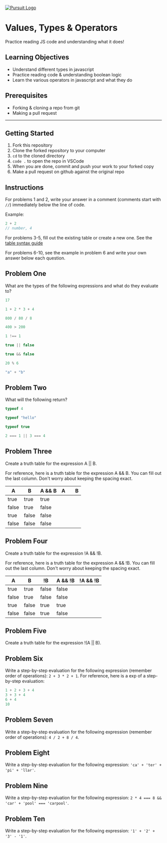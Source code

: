 [![Pursuit Logo](https://avatars1.githubusercontent.com/u/5825944?s=200&v=4)](https://pursuit.org)

# Values, Types & Operators

Practice reading JS code and understanding what it does!

## Learning Objectives

- Understand different types in javascript
- Practice reading code & understanding boolean logic
- Learn the various operators in javascript and what they do

## Prerequisites

- Forking & cloning a repo from git
- Making a pull request

---

## Getting Started

1. Fork this repository
1. Clone the forked repository to your computer
1. `cd` to the cloned directory
1. `code .` to open the repo in VSCode
1. When you are done, commit and push your work to your forked copy
1. Make a pull request on github against the original repo

## Instructions

For problems 1 and 2, write your answer in a comment (comments start with `//`) immediately below the line of code.

Example:

```js
2 + 2
// number, 4
```

For problems 3-5, fill out the existing table or create a new one. See the [table syntax guide](https://www.markdownguide.org/extended-syntax#tables)

For problems 6-10, see the example in problem 6 and write your own answer below each question.



## Problem One

What are the types of the following expressions and what do they evaluate to?

```js
17

1 + 2 * 3 + 4

800 / 80 / 8

400 > 200

1 !== 1

true || false

true && false

20 % 6

"a" + "b"

```

## Problem Two

What will the following return?

```js
typeof 4

typeof "hello"

typeof true

2 === 1 || 3 === 4

```

## Problem Three

Create a truth table for the expression A || B.

For reference, here is a truth table for the expression A && B. You can fill out the last column. Don't worry about keeping the spacing exact.

| A     | B     | A && B | A   |     | B   |
| ----- | ----- | ------ | --- | --- | --- |
| true  | true  | true   |     |
| false | true  | false  |     |
| true  | false | false  |     |
| false | false | false  |     |

## Problem Four

Create a truth table for the expression !A && !B.

For reference, here is a truth table for the expression A && !B. You can fill out the last column. Don't worry about keeping the spacing exact.

| A     | B     | !B    | A && !B | !A && !B |
| ----- | ----- | ----- | ------- | -------- |
| true  | true  | false | false   |          |
| false | true  | false | false   |          |
| true  | false | true  | true    |          |
| false | false | true  | false   |          |

## Problem Five

Create a truth table for the expression !(A || B).

## Problem Six

Write a step-by-step evaluation for the following expression (remember order of operations): `2 + 3 * 2 + 1`.
For reference, here is a exp of a step-by-step evaluation:

```js
1 + 2 + 3 + 4
3 + 3 + 4
6 + 4
10
```

## Problem Seven

Write a step-by-step evaluation for the following expression (remember order of operations): `4 / 2 + 8 / 4`.

## Problem Eight

Write a step-by-step evaluation for the following expression: `'ca' + 'ter' + 'pi' + 'llar'`.

## Problem Nine

Write a step-by-step evaluation for the following expression: `2 * 4 === 8 && 'car' + 'pool' === 'carpool'`.

## Problem Ten

Write a step-by-step evaluation for the following expression: `'1' + '2' + '3' - '1'`.
